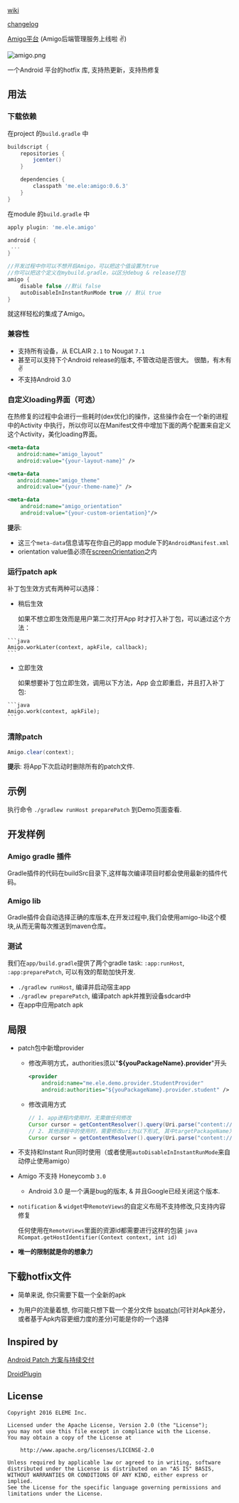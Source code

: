 
[wiki](https://github.com/eleme/Amigo/wiki)

[changelog](https://github.com/eleme/Amigo/blob/master/CHANGELOG.md)

[Amigo平台](https://amigo.ele.me) (Amigo后端管理服务上线啦 :v:)

![amigo.png](http://amigotheband.com/wp-content/uploads/2015/02/logo_amigo-yellow.png)  

   一个Android 平台的hotfix 库, 支持热更新，支持热修复

## 用法

### 下载依赖
   在project 的`build.gradle` 中

```groovy
buildscript {
    repositories {
        jcenter()
    }

    dependencies {
        classpath 'me.ele:amigo:0.6.3'
    }
}
```

   在module 的`build.gradle` 中

```groovy
apply plugin: 'me.ele.amigo'

android {
 ...
}

//开发过程中你可以不想开启Amigo，可以把这个值设置为true
//你可以把这个定义在mybuild.gradle，以区分debug & release打包
amigo {
    disable false //默认 false
    autoDisableInInstantRunMode true // 默认 true
}

```

   就这样轻松的集成了Amigo。

### 兼容性

- 支持所有设备，从 ECLAIR `2.1` to Nougat `7.1`
- 甚至可以支持下个Android release的版本, 不管改动是否很大。 很酷，有木有 :v:
- 不支持Android 3.0


### 自定义loading界面（可选）

在热修复的过程中会进行一些耗时(dex优化)的操作，这些操作会在一个新的进程中的Activity 中执行，所以你可以在Manifest文件中增加下面的两个配置来自定义这个Activity，美化loading界面。

```xml
<meta-data
   android:name="amigo_layout"
   android:value="{your-layout-name}" />

<meta-data
   android:name="amigo_theme"
   android:value="{your-theme-name}" />

<meta-data
    android:name="amigo_orientation"
    android:value="{your-custom-orientation}"/>
```

**提示**:

- 这三个`meta-data`信息请写在你自己的app module下的`AndroidManifest.xml`
- orientation value值必须在[screenOrientation](https://developer.android.com/guide/topics/manifest/activity-element.html#screen)之内

### 运行patch apk
   补丁包生效方式有两种可以选择：

*    稍后生效

     如果不想立即生效而是用户第二次打开App 时才打入补丁包，可以通过这个方法：

    ```java
    Amigo.workLater(context, apkFile, callback);
    ```

*    立即生效

     如果想要补丁包立即生效，调用以下方法，App 会立即重启，并且打入补丁包:

    ```java
    Amigo.work(context, apkFile);
    ```

### 清除patch

```java
Amigo.clear(context);
```

**提示**: 将App下次启动时删除所有的patch文件.

## 示例

执行命令 `./gradlew runHost preparePatch` 到Demo页面查看.


## 开发样例

### Amigo gradle 插件
Gradle插件的代码在buildSrc目录下,这样每次编译项目时都会使用最新的插件代码。

### Amigo lib
Gradle插件会自动选择正确的库版本,在开发过程中,我们会使用amigo-lib这个模块,从而无需每次推送到maven仓库。

### 测试
我们在`app/build.gradle`提供了两个gradle task: `:app:runHost`, `:app:preparePatch`, 可以有效的帮助加快开发.

*   `./gradlew runHost`, 编译并启动宿主app
*   `./gradlew preparePatch`, 编译patch apk并推到设备sdcard中
*   在app中应用patch apk

## 局限
- patch包中新增provider
    * 修改声明方式，authorities须以"**${youPackageName}.provider**"开头

        ```xml
        <provider
            android:name="me.ele.demo.provider.StudentProvider"
            android:authorities="${youPackageName}.provider.student" />
        ```


    * 修改调用方式

        ```java
        // 1. app进程内使用时，无需做任何修改
        Cursor cursor = getContentResolver().query(Uri.parse("content://" + getPackageName() + ".provider.student?id=0"), null, null, null, null);
        // 2. 其他进程中的使用时，需要修改uri为以下形式, 其中targetPackageName为你的App的包名
        Cursor cursor = getContentResolver().query(Uri.parse("content://" + targetPackageName + ".provider/student?id=0"), null, null, null, null);
        ```

- 不支持和Instant Run同时使用（或者使用`autoDisableInInstantRunMode`来自动停止使用amigo）

-  Amigo 不支持 Honeycomb `3.0`
    * Android 3.0 是一个满是bug的版本, & 并且Google已经关闭这个版本.

- `notification` & `widget`中`RemoteViews`的自定义布局不支持修改,只支持内容修复

   任何使用在`RemoteViews`里面的资源id都需要进行这样的包装 ```java RCompat.getHostIdentifier(Context context, int id) ```

- **唯一的限制就是你的想象力**

## 下载hotfix文件

- 简单来说, 你只需要下载一个全新的apk

- 为用户的流量着想, 你可能只想下载一个差分文件
   [bspatch](https://github.com/eleme/bspatch)(可针对Apk差分，或者基于Apk内容更细力度的差分)可能是你的一个选择

## Inspired by

[Android Patch 方案与持续交付](http://dev.qq.com/topic/57a31921ac3a1fb613dd40f3)

[DroidPlugin](https://github.com/DroidPluginTeam/DroidPlugin)


## License

   	Copyright 2016 ELEME Inc.  

   	Licensed under the Apache License, Version 2.0 (the "License");
   	you may not use this file except in compliance with the License.
   	You may obtain a copy of the License at

   		http://www.apache.org/licenses/LICENSE-2.0

   	Unless required by applicable law or agreed to in writing, software
   	distributed under the License is distributed on an "AS IS" BASIS,
   	WITHOUT WARRANTIES OR CONDITIONS OF ANY KIND, either express or implied.
   	See the License for the specific language governing permissions and
   	limitations under the License.
